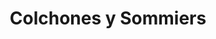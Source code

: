 ---
title: "Colchones y Sommiers"
url: /ciudad-autonoma-de-buenos-aires/colchones-y-sommiers/
shop: cama
---